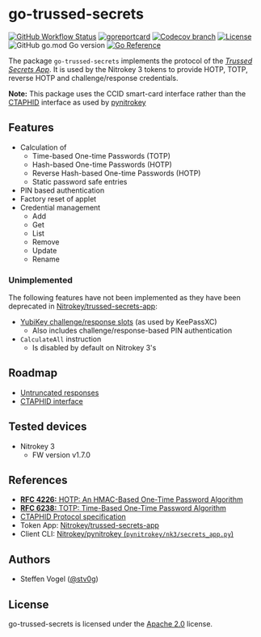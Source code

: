 <!--
SPDX-FileCopyrightText: 2024 Steffen Vogel <post@steffenvogel.de>
SPDX-License-Identifier: Apache-2.0
-->

# go-trussed-secrets

[![GitHub Workflow Status](https://img.shields.io/github/actions/workflow/status/cunicu/go-trussed-secrets/test.yaml?style=flat-square)](https://github.com/cunicu/go-trussed-secrets/actions)
[![goreportcard](https://goreportcard.com/badge/github.com/cunicu/go-trussed-secrets?style=flat-square)](https://goreportcard.com/report/github.com/cunicu/go-trussed-secrets)
[![Codecov branch](https://img.shields.io/codecov/c/github/cunicu/go-trussed-secrets/main?style=flat-square&token=6XoWouQg6K)](https://app.codecov.io/gh/cunicu/go-trussed-secrets/tree/main)
[![License](https://img.shields.io/badge/license-Apache%202.0-blue?style=flat-square)](https://github.com/cunicu/go-trussed-secrets/blob/main/LICENSES/Apache-2.0.txt)
![GitHub go.mod Go version](https://img.shields.io/github/go-mod/go-version/cunicu/go-trussed-secrets?style=flat-square)
[![Go Reference](https://pkg.go.dev/badge/github.com/cunicu/go-trussed-secrets.svg)](https://pkg.go.dev/github.com/cunicu/go-trussed-secrets)

The package `go-trussed-secrets` implements the protocol of the [_Trussed Secrets App_](https://github.com/Nitrokey/trussed-secrets-app).
It is used by the Nitrokey 3 tokens to provide HOTP, TOTP, reverse HOTP and challenge/response credentials.

**Note:** This package uses the CCID smart-card interface rather than the [CTAPHID](https://github.com/Nitrokey/trussed-secrets-app/blob/main/docs/ctaphid.md) interface as used by [pynitrokey](https://github.com/Nitrokey/pynitrokey)

## Features

- Calculation of
  - Time-based One-time Passwords (TOTP)
  - Hash-based One-time Passwords (HOTP)
  - Reverse Hash-based One-time Passwords (HOTP)
  - Static password safe entries
- PIN based authentication
- Factory reset of applet
- Credential management
  - Add
  - Get
  - List
  - Remove
  - Update
  - Rename

### Unimplemented

The following features have not been implemented as they have been deprecated in [Nitrokey/trussed-secrets-app](https://github.com/Nitrokey/trussed-secrets-app):

- [YubiKey challenge/response slots](https://docs.yubico.com/yesdk/users-manual/application-otp/challenge-response.html) (as used by KeePassXC)
  - Also includes challenge/response-based PIN authentication
- `CalculateAll` instruction
  - Is disabled by default on Nitrokey 3's

## Roadmap

- [Untruncated responses](https://github.com/Nitrokey/trussed-secrets-app/issues/116)
- [CTAPHID interface](https://github.com/Nitrokey/trussed-secrets-app/blob/main/docs/ctaphid.md)

## Tested devices

- Nitrokey 3
  - FW version v1.7.0

## References

- [**RFC 4226:** HOTP: An HMAC-Based One-Time Password Algorithm](https://datatracker.ietf.org/doc/html/rfc4226)
- [**RFC 6238:** TOTP: Time-Based One-Time Password Algorithm](https://datatracker.ietf.org/doc/html/rfc6238)
- [CTAPHID Protocol specification](https://github.com/Nitrokey/trussed-secrets-app/blob/main/docs/ctaphid.md)
- Token App: [Nitrokey/trussed-secrets-app](https://github.com/Nitrokey/trussed-secrets-app)
- Client CLI: [Nitrokey/pynitrokey (`pynitrokey/nk3/secrets_app.py`)](https://github.com/Nitrokey/pynitrokey/blob/master/pynitrokey/nk3/secrets_app.py)

## Authors

- Steffen Vogel ([@stv0g](https://github.com/stv0g))

## License

go-trussed-secrets is licensed under the [Apache 2.0](./LICENSE) license.
